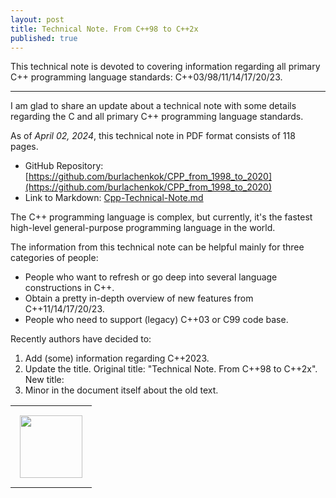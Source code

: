 ```yaml
---
layout: post
title: Technical Note. From C++98 to C++2x
published: true
---
```


This technical note is devoted to covering information regarding all primary C++ programming language standards: C++03/98/11/14/17/20/23.

---

I am glad to share an update about a technical note with some details regarding the C and all primary C++ programming language standards.

As of *April 02, 2024*, this technical note in PDF format consists of 118 pages. 

* GitHub Repository: [https://github.com/burlachenkok/CPP_from_1998_to_2020](https://github.com/burlachenkok/CPP_from_1998_to_2020)
* Link to Markdown: [Cpp-Technical-Note.md](https://github.com/burlachenkok/CPP_from_1998_to_2020/blob/main/Cpp-Technical-Note.md)

The C++ programming language is complex, but currently, it's the fastest high-level general-purpose programming language in the world.

The information from this technical note can be helpful mainly for three categories of people:

* People who want to refresh or go deep into several language constructions in C++.
* Obtain a pretty in-depth overview of new features from C++11/14/17/20/23.
* People who need to support (legacy) C++03 or C99 code base.

Recently authors have decided to:

1. Add (some) information regarding C++2023.
2. Update the title. Original title: "Technical Note. From C++98 to C++2x". New title: 
3. Minor in the document itself about the old text.

<table>
<tr>
<td style="padding: 15px;text-align: center"> <img height="100px" src="https://burlachenkok.github.io/materials/cpp-logo.svg"/></td>
</tr>
</table>
